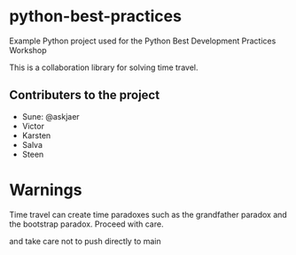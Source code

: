 # python-best-practices

Example Python project used for the Python Best Development Practices Workshop 

This is a collaboration library for solving time travel.

## Contributers to the project
 - Sune: @askjaer
 - Victor
 - Karsten
 - Salva
 - Steen

# Warnings

Time travel can create time paradoxes such as the grandfather paradox and the bootstrap paradox.
Proceed with care.

and take care not to push directly to main